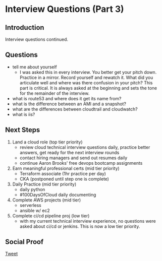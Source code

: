 
# Interview Questions (Part 3)

## Introduction

Interview questions continued.

## Questions

- tell me about yourself
    - I was asked this in every interview. You better get your pitch down. Practice in a mirror. Record yourself and rewatch it. What did you articulate well and where was there confusion in your pitch? This part is critical. It is always asked at the beginning and sets the tone for the remainder of the interview.
- what is route53 and where does it get its name from?
- what is the difference between an AMI and a snapshot?
- what are the differences between cloudtrail and cloudwatch?
- what is iis?

## Next Steps

1) Land a cloud role (top tier priority)
    - review cloud technical interview questions daily, practice better answers, get ready for the next interview rounds
    - contact hiring managers and send out resumes daily
    - continue Aaron Brooks' free devops bootcamp assignments
2) Earn meaningful professional certs (mid tier priority)
    - Terraform associate (1hr practice per day)
    - CKA (postponed until step one is complete)
3) Daily Practice (mid tier priority)
    - daily python
    - #100DaysOfCloud daily documenting
4) Complete AWS projects (mid tier)
    - serverless
    - ansible w/ ec2
5) Complete ci/cd pipeline proj (low tier)
    - with my current technical interview experience, no questions were asked about ci/cd or jenkins. This is now a low tier priority.

## Social Proof

[Tweet](https://twitter.com/lrnallday/status/1355144280327790595)
